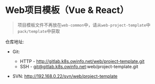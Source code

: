 # Web项目模板（Vue & React）

> 项目模板文件不再放在`web-common`中，请从`web-project-template`中`pack/template`中获取

仓库地址:

+ Git:
    + HTTP - http://gitlab.k8s.owinfo.net/web/project-template.git
    + SSH - git@gitlab.k8s.owinfo.net:web/project-template.git

+ SVN: http://192.168.0.22/svn/web/project-template